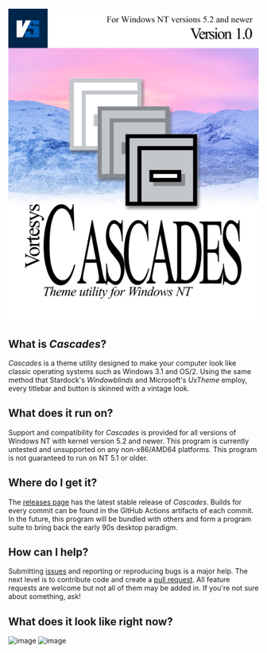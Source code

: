 ![Cascades theme utility by Vortesys](/misc/cascades_web.png)

## What is *Cascades*?
*Cascades* is a theme utility designed to make your computer look like classic operating systems such as Windows 3.1 and OS/2. Using the same method that Stardock's *Windowblinds* and Microsoft's *UxTheme* employ, every titlebar and button is skinned with a vintage look.

## What does it run on?
Support and compatibility for *Cascades* is provided for all versions of Windows NT with kernel version 5.2 and newer. This program is currently untested and unsupported on any non-x86/AMD64 platforms. This program is not guaranteed to run on NT 5.1 or older.

## Where do I get it?
The [releases page](https://github.com/Vortesys/NTStyle/releases/latest) has the latest stable release of *Cascades*. Builds for every commit can be found in the GitHub Actions artifacts of each commit. In the future, this program will be bundled with others and form a program suite to bring back the early 90s desktop paradigm.

## How can I help?
Submitting [issues](/issues) and reporting or reproducing bugs is a major help. The next level is to contribute code and create a [pull request](/pulls). All feature requests are welcome but not all of them may be added in. If you're not sure about something, ask!

## What does it look like right now?
![image](https://github.com/Vortesys/NTStyle/assets/36094486/8c676043-1558-4b65-a270-2441b7f8406d)
![image](https://github.com/Vortesys/NTStyle/assets/36094486/a4a9735c-500b-439f-af45-33ebc4c28185)
